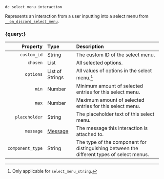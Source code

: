 `dc_select_menu_interaction`

Represents an interaction from a user inputting into a select menu from
[`__on_discord_select_menu`](/events/discord-select-menu.md).


### {query:}

|         Property | Type                          | Description                                                                               |
|-----------------:|:------------------------------|:------------------------------------------------------------------------------------------|
|      `custom_id` | String                        | The custom ID of the select menu.                                                         |
|         `chosen` | List                          | All selected options.                                                                     |
|        `options` | List of Strings               | All values of options in the select menu.[^1]                                             |
|            `min` | Number                        | Minimum amount of selected entries for this select menu.                                  |
|            `max` | Number                        | Maximum amount of selected entries for this select menu.                                  |
|    `placeholder` | String                        | The placeholder text of this select menu.                                                 |
|        `message` | [Message](/values/message.md) | The message this interaction is attached to.                                              |
| `component_type` | String                        | The type of the component for distinguishing between the different types of select menus. |


[^1]: Only applicable for `select_menu_string`.